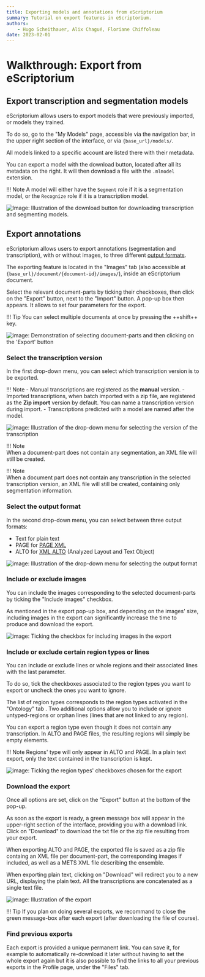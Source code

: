 ```yaml
---
title: Exporting models and annotations from eScriptorium
summary: Tutorial on export features in eScriptorium.
authors:
    - Hugo Scheithauer, Alix Chagué, Floriane Chiffoleau
date: 2023-02-01
---
```


# Walkthrough: Export from eScriptorium

## Export transcription and segmentation models

eScriptorium allows users to export models that were previously imported, or models they trained. 

To do so, go to the "My Models" page, accessible via the navigation bar, in the upper right section of the interface, or via `{base_url}/models/`.

All models linked to a specific account are listed there with their metadata.

You can export a model with the download button, located after all its metadata on the right. It will then download a file with the `.mlmodel` extension.

!!! Note
    A model will either have the `Segment` role if it is a segmentation model, or the `Recognize` role if it is a transcription model.  <!-- todo: add link to train -->

![Image: Illustration of the download button for downloading transcription and segmenting models.](img/export/escriptorium_export_model.png "Downloading a model with the download button.")

## Export annotations

eScriptorium allows users to export annotations (segmentation and transcription), with or without images, to three different [output formats](#selecting-the-output-format).  

The exporting feature is located in the "Images" tab (also accessible at `{base_url}/document/{document-id}/images/`), inside an eScriptorium document.  

Select the relevant document-parts by ticking their checkboxes, then click on the "Export" button, next to the "Import" button. A pop-up box then appears. It allows to set four parameters for the export.

!!! Tip
    You can select multiple documents at once by pressing the ++shift++ key.

![image: Demonstration of selecting document-parts and then clicking on the 'Export' button](img/export/escriptorium_export_select_partdocuments.gif "Selecting document-parts and starting the export.")

### Select the transcription version

In the first drop-down menu, you can select which transcription version is to be exported.  

!!! Note
    - Manual transcriptions are registered as the **manual** version.
    - Imported transcriptions, when batch imported with a zip file, are registered as the **Zip import** version by default. You can name a transcription version during import. <!-- todo: add link to import -->
    - Transcriptions predicted with a model are named after the model. <!-- todo: add link to predict transcription -->

![image: Illustration of the drop-down menu for selecting the version of the transcription](img/export/escriptorium_export_transcription_version.gif "Choosing a transcription version")

!!! Note  
    When a document-part does not contain any segmentation, an XML file will still be created.  

!!! Note  
    When a document part does not contain any transcription in the selected transcription version, an XML file will still be created, containing only segmentation information.  

### Select the output format

In the second drop-down menu, you can select between three output formats:

- Text for plain text  
- PAGE for [PAGE XML](http://www.primaresearch.org/publications/ICPR2010_Pletschacher_PAGE)
- ALTO for [XML ALTO](https://www.loc.gov/standards/alto/) (Analyzed Layout and Text Object)

![image: Illustration of the drop-down menu for selecting the output format](img/export/escriptorium_export_format.gif "Choosing the output format.")

### Include or exclude images

You can include the images corresponding to the selected document-parts by ticking the "Include images" checkbox.

As mentioned in the export pop-up box, and depending on the images' size, including images in the export can significantly increase the time to produce and download the export.

![image: Ticking the checkbox for including images in the export](img/export/escriptorium_export_include_images.gif "Checking the box to include images in the export.")

### Include or exclude certain region types or lines

You can include or exclude lines or whole regions and their associated lines with the last parameter. <!-- todo: add link to the subsection about segment version -->

To do so, tick the checkboxes associated to the region types you want to export or uncheck the ones you want to ignore.  

The list of region types corresponds to the region types activated in the "Ontology" tab <!-- todo: add link to that once it's available -->. Two additional options allow you to include or ignore untyped-regions <!-- todo: add link to segmentation, which would hopefully explain that --> or orphan lines (lines that are not linked <!-- todo: add link to linking segments to regions -->to any region).

You can export a region type even though it does not contain any transcription. In ALTO and PAGE files, the resulting regions will simply be empty elements.  

!!! Note
    Regions' type will only appear in ALTO and PAGE. In a plain text export, only the text contained in the transcription is kept.

![image: Ticking the region types' checkboxes chosen for the export](img/export/escriptorium_export_region_types.gif "Selecting and unselecting region types for the export.")  

### Download the export

Once all options are set, click on the "Export" button at the bottom of the pop-up.  

As soon as the export is ready, a green message box will appear in the upper-right section of the interface, providing you with a download link. Click on "Download" to download the txt file or the zip file resulting from your export.

When exporting ALTO and PAGE, the exported file is saved as a zip file containg an XML file per document-part, the corresponding images if included, as well as a METS XML file describing the ensemble.

When exporting plain text, clicking on "Download" will redirect you to a new URL, displaying the plain text. All the transcriptions are concatenated as a single text file.

![image: Illustration of the export](img/export/escriptorium_export_download.gif "Stating the export task and downloading the result.")

!!! Tip
    If you plan on doing several exports, we recommand to close the green message-box after each export (after downloading the file of course).  

### Find previous exports

Each export is provided a unique permanent link. You can save it, for example to automatically re-download it later without having to set the whole export again but it is also possible to find the links to all your previous exports in the Profile page, under the "Files" tab.<!-- todo: add link to "review and edit your profile" which should logically be : [Profile page, under the "Files" tab](walkthrough_users.md#review-and-edit-your-profile)-->  
